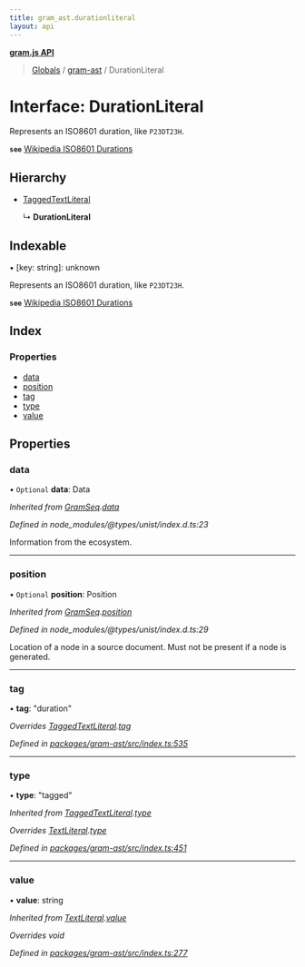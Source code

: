 ```yaml
---
title: gram_ast.durationliteral
layout: api
---
```


**[gram.js API](../README.md)**

> [Globals](../globals.md) / [gram-ast](../modules/gram_ast.md) / DurationLiteral

# Interface: DurationLiteral

Represents an ISO8601 duration, like `P23DT23H`.

**`see`** [Wikipedia ISO8601 Durations](https://en.wikipedia.org/wiki/ISO_8601#Durations)

## Hierarchy

* [TaggedTextLiteral](gram_ast.taggedtextliteral.md)

  ↳ **DurationLiteral**

## Indexable

▪ [key: string]: unknown

Represents an ISO8601 duration, like `P23DT23H`.

**`see`** [Wikipedia ISO8601 Durations](https://en.wikipedia.org/wiki/ISO_8601#Durations)

## Index

### Properties

* [data](gram_ast.durationliteral.md#data)
* [position](gram_ast.durationliteral.md#position)
* [tag](gram_ast.durationliteral.md#tag)
* [type](gram_ast.durationliteral.md#type)
* [value](gram_ast.durationliteral.md#value)

## Properties

### data

• `Optional` **data**: Data

*Inherited from [GramSeq](gram_ast.gramseq.md).[data](gram_ast.gramseq.md#data)*

*Defined in node_modules/@types/unist/index.d.ts:23*

Information from the ecosystem.

___

### position

• `Optional` **position**: Position

*Inherited from [GramSeq](gram_ast.gramseq.md).[position](gram_ast.gramseq.md#position)*

*Defined in node_modules/@types/unist/index.d.ts:29*

Location of a node in a source document.
Must not be present if a node is generated.

___

### tag

•  **tag**: \"duration\"

*Overrides [TaggedTextLiteral](gram_ast.taggedtextliteral.md).[tag](gram_ast.taggedtextliteral.md#tag)*

*Defined in [packages/gram-ast/src/index.ts:535](https://github.com/gram-data/gram-js/blob/4edc28f/packages/gram-ast/src/index.ts#L535)*

___

### type

•  **type**: \"tagged\"

*Inherited from [TaggedTextLiteral](gram_ast.taggedtextliteral.md).[type](gram_ast.taggedtextliteral.md#type)*

*Overrides [TextLiteral](gram_ast.textliteral.md).[type](gram_ast.textliteral.md#type)*

*Defined in [packages/gram-ast/src/index.ts:451](https://github.com/gram-data/gram-js/blob/4edc28f/packages/gram-ast/src/index.ts#L451)*

___

### value

•  **value**: string

*Inherited from [TextLiteral](gram_ast.textliteral.md).[value](gram_ast.textliteral.md#value)*

*Overrides void*

*Defined in [packages/gram-ast/src/index.ts:277](https://github.com/gram-data/gram-js/blob/4edc28f/packages/gram-ast/src/index.ts#L277)*
